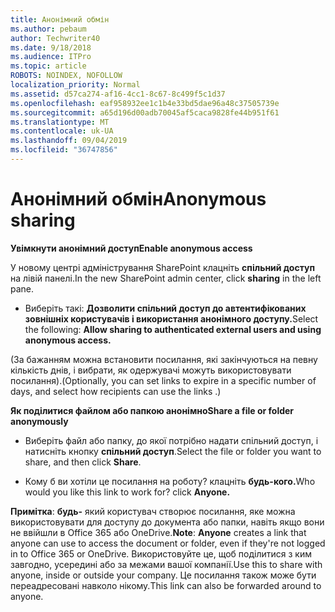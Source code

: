 ```yaml
---
title: Анонімний обмін
ms.author: pebaum
author: Techwriter40
ms.date: 9/18/2018
ms.audience: ITPro
ms.topic: article
ROBOTS: NOINDEX, NOFOLLOW
localization_priority: Normal
ms.assetid: d57ca274-af16-4cc1-8c67-8c499f5c1d37
ms.openlocfilehash: eaf958932ee1c1b4e33bd5dae96a48c37505739e
ms.sourcegitcommit: a65d196d00adb70045af5caca9828fe44b951f61
ms.translationtype: MT
ms.contentlocale: uk-UA
ms.lasthandoff: 09/04/2019
ms.locfileid: "36747856"
---
```

# <a name="anonymous-sharing"></a><span data-ttu-id="f1818-102">Анонімний обмін</span><span class="sxs-lookup"><span data-stu-id="f1818-102">Anonymous sharing</span></span>

 <span data-ttu-id="f1818-103">**Увімкнути анонімний доступ**</span><span class="sxs-lookup"><span data-stu-id="f1818-103">**Enable anonymous access**</span></span>
  
<span data-ttu-id="f1818-104">У новому центрі адміністрування SharePoint клацніть **спільний доступ** на лівій панелі.</span><span class="sxs-lookup"><span data-stu-id="f1818-104">In the new SharePoint admin center, click **sharing** in the left pane.</span></span> 
  
- <span data-ttu-id="f1818-105">Виберіть такі: **Дозволити спільний доступ до автентифікованих зовнішніх користувачів і використання анонімного доступу.**</span><span class="sxs-lookup"><span data-stu-id="f1818-105">Select the following: **Allow sharing to authenticated external users and using anonymous access.**</span></span>
  
<span data-ttu-id="f1818-106">(За бажанням можна встановити посилання, які закінчуються на певну кількість днів, і вибрати, як одержувачі можуть використовувати посилання).</span><span class="sxs-lookup"><span data-stu-id="f1818-106">(Optionally, you can set links to expire in a specific number of days, and select how recipients can use the links .)</span></span>
    
 <span data-ttu-id="f1818-107">**Як поділитися файлом або папкою анонімно**</span><span class="sxs-lookup"><span data-stu-id="f1818-107">**Share a file or folder anonymously**</span></span>
  
- <span data-ttu-id="f1818-108">Виберіть файл або папку, до якої потрібно надати спільний доступ, і натисніть кнопку **спільний доступ**.</span><span class="sxs-lookup"><span data-stu-id="f1818-108">Select the file or folder you want to share, and then click **Share**.</span></span> 
    
- <span data-ttu-id="f1818-109">Кому б ви хотіли це посилання на роботу? клацніть **будь-кого.**</span><span class="sxs-lookup"><span data-stu-id="f1818-109">Who would you like this link to work for? click **Anyone.**</span></span>
  
 <span data-ttu-id="f1818-110">**Примітка**: **будь-** який користувач створює посилання, яке можна використовувати для доступу до документа або папки, навіть якщо вони не ввійшли в Office 365 або OneDrive.</span><span class="sxs-lookup"><span data-stu-id="f1818-110">**Note**: **Anyone** creates a link that anyone can use to access the document or folder, even if they're not logged in to Office 365 or OneDrive.</span></span> <span data-ttu-id="f1818-111">Використовуйте це, щоб поділитися з ким завгодно, усередині або за межами вашої компанії.</span><span class="sxs-lookup"><span data-stu-id="f1818-111">Use this to share with anyone, inside or outside your company.</span></span> <span data-ttu-id="f1818-112">Це посилання також може бути переадресовані навколо нікому.</span><span class="sxs-lookup"><span data-stu-id="f1818-112">This link can also be forwarded around to anyone.</span></span> 
    

